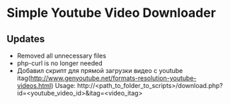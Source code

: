 # Simple Youtube Video Downloader

## Updates

* Removed all unnecessary files
* php-curl is no longer needed
* Добавил скрипт для прямой загрузки видео с youtube itag(http://www.genyoutube.net/formats-resolution-youtube-videos.html)
Usage: http://<path_to_folder_to_scripts>/download.php?id=<youtube_video_id>&itag=<video_itag>
